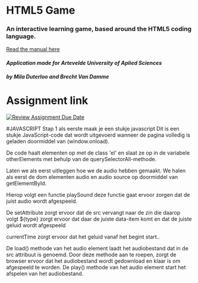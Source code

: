 # **HTML5 Game**
### An interactive learning game, based around the HTML5 coding language.


[Read the manual here](https://pgmgent-atwork2.github.io/project-1---workshop---start-2-code-code-muncher/manual.html)
#### *Application made for Artevelde University of Aplied Sciences* 
#### *by Mila Duterloo and Brecht Van Damme*


# Assignment link
[![Review Assignment Due Date](https://classroom.github.com/assets/deadline-readme-button-24ddc0f5d75046c5622901739e7c5dd533143b0c8e959d652212380cedb1ea36.svg)](https://classroom.github.com/a/XiFIQTfY)



#JAVASCRIPT
Stap 1 als eerste maak je een stukje javascript
Dit is een stukje JavaScript-code dat wordt uitgevoerd wanneer de pagina volledig is geladen doormiddel van (window.onload).

De code haalt elementen op met de class 'el' en slaat ze op in de variabele otherElements met behulp van de querySelectorAll-methode.

Laten we als eerst uitleggen hoe we de audio hebben gemaakt. We halen als eerst de dom elementen audio en audio source op doormiddel van getElementById. 

Hierop volgt een functie playSound deze functie gaat ervoor zorgen dat de juist audio wordt afgespeeld. 

De setAttribute zorgt ervoor dat de src vervangt naar de zin die daarop volgt ${type} zorgt ervoor dat daar de juiste data-item komt en dat de juiste geluid wordt afgespeeld

currentTime zorgt ervoor dat het geluid vanaf het begint start..

De load() methode van het audio element laadt het audiobestand dat in de src attribuut is genoemd. Door deze methode aan te roepen, zorgt de browser ervoor dat het audiobestand wordt gedownload en klaar is om afgespeeld te worden.
De play() methode van het audio element start het afspelen van het audiobestand. 
